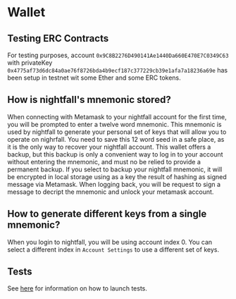 # Wallet

## Testing ERC Contracts
For testing purposes, account `0x9C8B2276D490141Ae1440Da660E470E7C0349C63` with privateKey `0x4775af73d6dc84a0ae76f8726bda4b9ecf187c377229cb39e1afa7a18236a69e` has been setup in testnet wit some Ether and some ERC tokens.

## How is nightfall's mnemonic stored?
When connecting with Metamask to your nightfall account for the first time, you will be prompted to enter a twelve word
mnemonic. This mnemonic is used by nightfall to generate your personal set of keys that will allow you to operate on nighrfall.
You need to save this 12 word seed in a safe place, as it is the only way to recover your nightfall account.
This wallet offers a backup, but this backup is only a convenient way to log in to your account without entering the mnemonic, and
must no be relied to provide a permanent backup.
If you select to backup your nightfall mnemonic, it will be encrypted in local storage using as a key the result of hashing as signed message via Metamask. When logging back, you will be request to sign a message to decript the mnemonic and unlock your metamask account.

## How to generate different keys from a single mnemonic?
When you login to nightfall, you will be using account index 0. You can select a different index in `Account Settings` to use a different set of keys.

## Tests
See [here](https://github.com/EYBlockchain/nightfall_3/wallet/test/README.md) for information on how to launch tests.
